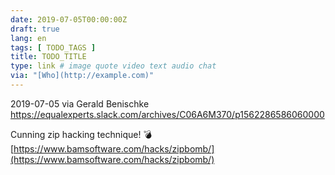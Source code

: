 ```yaml
---
date: 2019-07-05T00:00:00Z
draft: true
lang: en
tags: [ TODO_TAGS ]
title: TODO_TITLE
type: link # image quote video text audio chat
via: "[Who](http://example.com)"
---
```



2019-07-05 via Gerald Benischke
https://equalexperts.slack.com/archives/C06A6M370/p1562286586060000

Cunning zip hacking technique! 💣 
[https://www.bamsoftware.com/hacks/zipbomb/](https://www.bamsoftware.com/hacks/zipbomb/)

